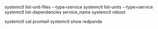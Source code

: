 systemctl list-unit-files --type=service
systemctl list-units --type=service
systemctl list-dependencies service_name
systemctl reboot

systemctl cat promtail
systemctl show redpanda